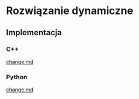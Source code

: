 # Rozwiązanie dynamiczne

## Implementacja

### C++


[change.md](../../../programming/c++/algorithms/integers/change.md)


### Python


[change.md](../../../programming/python/algorithms/integers/change.md)

